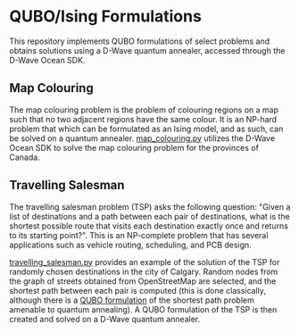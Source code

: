 # QUBO/Ising Formulations

This repository implements QUBO formulations of select problems and obtains solutions using a D-Wave quantum annealer, accessed through the D-Wave Ocean SDK.

## Map Colouring
The map colouring problem is the problem of colouring regions on a map such that no two adjacent regions have the same colour.  It is an NP-hard problem that which can be formulated as an Ising model, and as such, can be solved on a quantum annealer. [map_colouring.py](./map_colouring.py) utilizes the D-Wave Ocean SDK to solve the map colouring problem for the provinces of Canada.

## Travelling Salesman
The travelling salesman problem (TSP) asks the following question: "Given a list of destinations and a path between each pair of destinations, what is the shortest possible route that visits each destination exactly once and returns to its starting point?".  This is an NP-complete problem that has several applications such as vehicle routing, scheduling, and PCB design.

[travelling_salesman.py](./travelling_salesman.py) provides an example of the solution of the TSP for randomly chosen destinations in the city of Calgary.  Random nodes from the graph of streets obtained from OpenStreetMap are selected, and the shortest path between each pair is computed (this is done classically, although there is a [QUBO formulation](https://ieeexplore.ieee.org/document/9186612) of the shortest path problem amenable to quantum annealing).  A QUBO formulation of the TSP is then created and solved on a D-Wave quantum annealer.